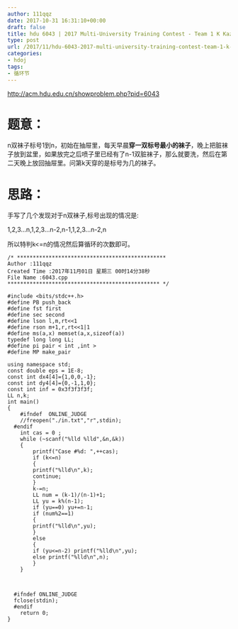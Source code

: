 ```yaml
---
author: 111qqz
date: 2017-10-31 16:31:10+00:00
draft: false
title: hdu 6043 | 2017 Multi-University Training Contest - Team 1 K KazaQ's Socks  （循环节）
type: post
url: /2017/11/hdu-6043-2017-multi-university-training-contest-team-1-k-kazaqs-socks-%ef%bc%88%e5%be%aa%e7%8e%af%e8%8a%82%ef%bc%89/
categories:
- hdoj
tags:
- 循环节
---
```


http://acm.hdu.edu.cn/showproblem.php?pid=6043



# 题意：



n双袜子标号1到n，初始在抽屉里，每天早晨**穿一双标号最小的袜子**，晚上把脏袜子放到盆里，如果放完之后喷子里已经有了n-1双脏袜子，那么就要洗，然后在第二天晚上放回抽屉里。问第k天穿的是标号为几的袜子。



# 思路：



手写了几个发现对于n双袜子,标号出现的情况是:

1,2,3...n,1,2,3...n-2,n-1,1,2,3...n-2,n

所以特判k<=n的情况然后算循环的次数即可。




    
    /* ***********************************************
    Author :111qqz
    Created Time :2017年11月01日 星期三 00时14分38秒
    File Name :6043.cpp
    ************************************************ */
    
    #include <bits/stdc++.h>
    #define PB push_back
    #define fst first
    #define sec second
    #define lson l,m,rt<<1
    #define rson m+1,r,rt<<1|1
    #define ms(a,x) memset(a,x,sizeof(a))
    typedef long long LL;
    #define pi pair < int ,int >
    #define MP make_pair
    
    using namespace std;
    const double eps = 1E-8;
    const int dx4[4]={1,0,0,-1};
    const int dy4[4]={0,-1,1,0};
    const int inf = 0x3f3f3f3f;
    LL n,k;
    int main()
    {
        #ifndef  ONLINE_JUDGE 
        //freopen("./in.txt","r",stdin);
      #endif
        int cas = 0 ;
        while (~scanf("%lld %lld",&n,&k))
        {
            printf("Case #%d: ",++cas);
            if (k<=n)
            {
            printf("%lld\n",k);
            continue;
            }
            k-=n;
            LL num = (k-1)/(n-1)+1;
            LL yu = k%(n-1);
            if (yu==0) yu+=n-1;
            if (num%2==1)
            {
            printf("%lld\n",yu);
            }
            else
            {
            if (yu<=n-2) printf("%lld\n",yu);
            else printf("%lld\n",n);
            }
        }
    
    
    
      #ifndef ONLINE_JUDGE  
      fclose(stdin);
      #endif
        return 0;
    }
    




